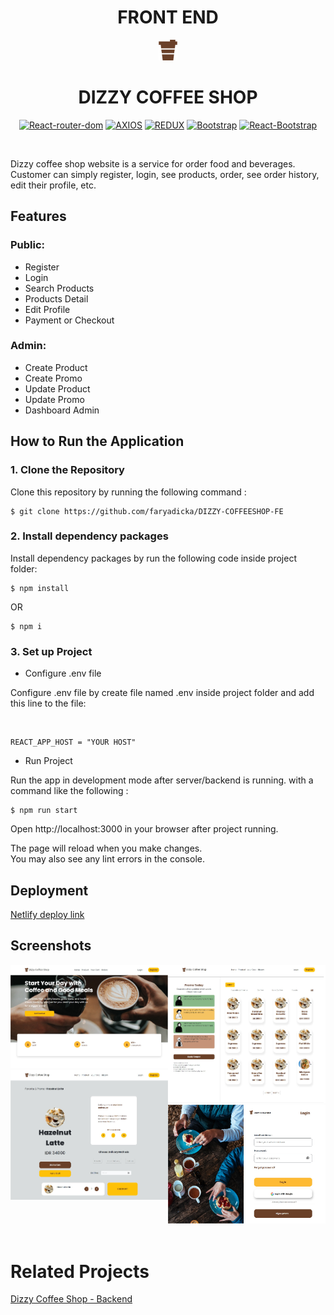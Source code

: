 <H1 align="center">FRONT END</H1>

<div align="center">
  <img src="src/assets/img/logo.png">
  <h1>DIZZY COFFEE SHOP</h1>

[![React-router-dom](https://img.shields.io/npm/v/react-router-dom?label=React-router-dom)](https://www.npmjs.com/package/react-router-dom) [![AXIOS](https://img.shields.io/badge/Axios-0.27.2-blue)](https://www.npmjs.com/package/axios) [![REDUX](https://img.shields.io/badge/Redux-4.2.0-purple)](https://www.npmjs.com/package/redux) [![Bootstrap](https://img.shields.io/badge/Bootstrap-5.2.0-magenta)](https://www.npmjs.com/package/bootstrap) [![React-Bootstrap](https://img.shields.io/badge/react--bootstrap-v2.4.0-blue)](https://www.npmjs.com/package/bootstrap)

<br/>

</div>

Dizzy coffee shop website is a service for order food and beverages. Customer can simply register, login, see products, order, see order history, edit their profile, etc.

## Features

### Public:

- Register
- Login
- Search Products
- Products Detail
- Edit Profile
- Payment or Checkout

### Admin:

- Create Product
- Create Promo
- Update Product
- Update Promo
- Dashboard Admin

## How to Run the Application

### 1. Clone the Repository

Clone this repository by running the following command :

```
$ git clone https://github.com/faryadicka/DIZZY-COFFEESHOP-FE
```

### 2. Install dependency packages

Install dependency packages by run the following code inside project folder:

```
$ npm install
```

OR

```
$ npm i
```

### 3. Set up Project

- Configure .env file

Configure .env file by create file named .env inside project folder and add this line to the file:

<br/>

```
REACT_APP_HOST = "YOUR HOST"
```

- Run Project

Run the app in development mode after server/backend is running. with a command like the following :

```
$ npm run start
```

Open http://localhost:3000 in your browser after project running.

The page will reload when you make changes.\
You may also see any lint errors in the console.

## Deployment

[Netlify deploy link](https://dizzycoffeeshop.netlify.app)

## Screenshots

<div style="display:flex;flex:wrap" align="center">
<div>
<img width="500" src="src/assets/screenshots/home.png" alt="Home page">
<img width="500" src="src/assets/screenshots/detail.png" alt="detail">
</div>
<div>
<img width="500" src="src/assets/screenshots/products.png" alt="products">
<img width="500" src="src/assets/screenshots/screenshot.png" alt="Login">
</div>
</div>

<br/>

# Related Projects

[Dizzy Coffee Shop - Backend](https://github.com/faryadicka/DIZZY-COFFEESHOP-BE)
